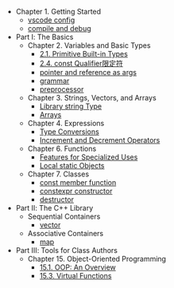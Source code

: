 - Chapter 1. Getting Started
  - [vscode config](docs/vscode.md)
  - [compile and debug](docs/C++编译compile与调试debug.md)
- Part Ⅰ: The Basics
  - Chapter 2. Variables and Basic Types
    - [2.1. Primitive Built-in Types](docs/2.1.primitive_built_in_types.md)
    - [2.4. const Qualifier限定符](docs/chapter_2_viariables_and_basic_types/const_qualifier.md)
    - [pointer and reference as args](docs/pointer_and_reference_as_args.md)
    - [grammar](docs/grammar.md)
    - [preprocessor](docs/preprocessor.md)
  - Chapter 3. Strings, Vectors, and Arrays
    - [Library string Type](docs/字符和字符串.md)
    - [Arrays](docs/arrays.md)
  - Chapter 4. Expressions
    - [Type Conversions](docs/type_conversions.md)
    - [Increment and Decrement Operators](docs/increment_and_decrement_operators.md)
  - Chapter 6. Functions
    - [Features for Specialized Uses](docs/chapter_6_functions/default_arguments.md)
    - [Local static Objects](docs/chapter_6_functions/local_static_objects.md)
  - Chapter 7. Classes
    - [const member function](docs/chapter_7_classes/const_member_function.md)
    - [constexpr constructor](docs/chapter_7_classes/constexpr_constructor.md)
    - [destructor](docs/chapter_7_classes/destructor.md)
- Part Ⅱ: The C++ Library
  - Sequential Containers
    - [vector](docs/stl-vector.md)
  - Associative Containers
    - [map](docs/stl-map.md)
- Part Ⅲ: Tools for Class Authors
  - Chapter 15. Object-Oriented Programming
    - [15.1. OOP: An Overview](docs/15.1.oop_an_overview.md)
    - [15.3. Virtual Functions](docs/virtual_functions.md)